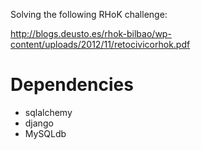 Solving the following RHoK challenge:

http://blogs.deusto.es/rhok-bilbao/wp-content/uploads/2012/11/retocivicorhok.pdf

# Dependencies

* sqlalchemy
* django
* MySQLdb
